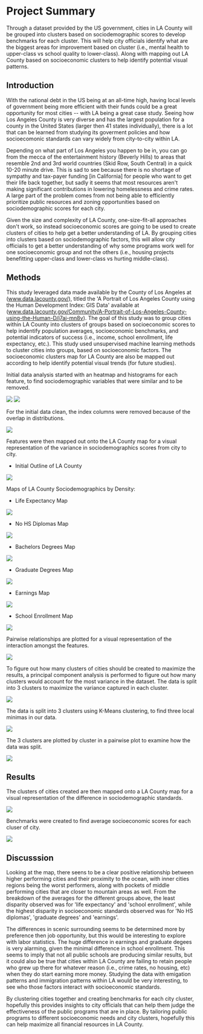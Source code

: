 # Project Summary
Through a dataset provided by the US government, cities in LA County will be grouped into clusters based on sociodemographic scores to develop benchmarks for each cluster. This will help city officials identify what are the biggest areas for improvement based on cluster (i.e., mental health to upper-class vs school quality to lower-class). Along with mapping out LA County based on socioeconomic clusters to help identify potential visual patterns.


## Introduction

With the national debt in the US being at an all-time high, having local levels of government being more efficient with their funds could be a great opportunity for most cities -- with LA being a great case study. Seeing how Los Angeles County is very diverse and has the largest population for a county in the United States (larger then 41 states individually), there is a lot that can be learned from studying its goverment policies and how socioecomonic standards can vary widely from city-to-city within LA. 

Depending on what part of Los Angeles you happen to be in, you can go from the mecca of the entertainment history (Beverly Hills) to areas that resemble 2nd and 3rd world countries (Skid Row, South Central) in a quick 10-20 minute drive. This is sad to see because there is no shortage of sympathy and tax-payer funding [in California] for people who want to get their life back together, but sadly it seems that most resources aren't making significant contributions in lowering homelessness and crime rates. A large part of the problem comes from not being able to efficiently prioritize public resources and zoning opportunities based on sociodemographic scores for each city. 

Given the size and complexity of LA County, one-size-fit-all approaches don't work, so instead socioeconomic scores are going to be used to create clusters of cities to help get a better understanding of LA. By grouping cities into clusters based on sociodemographic factors, this will allow city officiails to get a better understanding of why some programs work well for one socioeconomic group and not the others (i.e., housing projects benefitting upper-class and lower-class vs hurting middle-class). 

## Methods

This study leveraged data made available by the County of Los Angeles at (www.data.lacounty.gov/), titled the 'A Portrait of Los Angeles County using the Human Development Index: GIS Data' available at (www.data.lacounty.gov/Community/A-Portrait-of-Los-Angeles-County-using-the-Human-D/j7aj-mn8v). The goal of this study was to group cities within LA County into clusters of groups based on socioeconomic scores to help indentify population averages, socioeconomic benchmarks, and potential indicators of success (i.e., income, school enrollment, life expectancy, etc.). This study used unsupervised machine learning methods to cluster cities into groups, based on socioeconomic factors. The socioeconomic clusters map for LA County are also be mapped out according to help identify potential visual trends (for future studies).

Initial data analysis started with an heatmap and histograms for each feature, to find sociodemographic variables that were similar and to be removed.

![](Images/LA%20County%20Heatmap.PNG)
![](Images/LA%20County%20Histograms.png)

For the initial data clean, the index columns were removed because of the overlap in distributions.

![](Images/LA%20County%20Heatmap%20Model.PNG)

Features were then mapped out onto the LA County map for a visual representation of the variance in sociodemographics scores from city to city.

- Initial Outline of LA County

![](Images/LA%20County%20Map.PNG)

Maps of LA County Sociodemographics by Density:

- Life Expectancy Map

![](Images/LA%20County%20Map%20-%20Life%20Expectancy.PNG)

- No HS Diplomas Map

![](Images/LA%20County%20Map%20-%20No%20HS%20Diplomas.PNG)

- Bachelors Degrees Map

![](Images/LA%20County%20Map%20-%20Bachelors%20Degrees.PNG)

- Graduate Degrees Map

![](Images/LA%20County%20Map%20-%20Graduate%20Degrees.PNG)

- Earnings Map

![](Images/LA%20County%20Map%20-%20Earnings.PNG)

- School Enrollment Map

![](Images/LA%20County%20Map%20-%20School%20Enrollment.PNG)

Pairwise relationships are plotted for a visual representation of the interaction amongst the features.

![](Images/LA%20County%20Pairplot%20Model.PNG)

To figure out how many clusters of cities should be created to maximize the results, a principal component analysis is performed to figure out how many clusters would account for the most variance in the dataset. The data is split into 3 clusters to maximize the variance captured in each cluster.

![](Images/LA%20County%20PCA.PNG)

The data is split into 3 clusters using K-Means clustering, to find three local minimas in our data.

![](Images/LA%20County%20Pairplot%20PCA.PNG)

The 3 clusters are plotted by cluster in a pairwise plot to examine how the data was split.

![](Images/LA%20County%20Pairplot%20Model%20PCA.PNG)

## Results

The clusters of cities created are then mapped onto a LA County map for a visual representation of the difference in sociodemographic standards.

![](Images/LA%20County%20Map%20-%20Model%20PCA.PNG)

Benchmarks were created to find average socioeconomic scores for each cluser of city.

![](Images/LA%20County%20Benchmarks.PNG)

## Discusssion

Looking at the map, there seens to be a clear positive relationship between higher performing cities and their proximity to the ocean, with inner cities regions being the worst performers, along with pockets of middle performing cities that are closer to mountain areas as well. From the breakdown of the averages for the different groups above, the least disparity observed was for 'life expectancy' and 'school enrollment', while the highest disparity in socioeconomic standards observed was for 'No HS diplomas', 'graduate degrees' and 'earnings'.

The differences in scenic surrounding seems to be determined more by preference then job opportunity, but this would be interesting to explore with labor statistics. The huge difference in earnings and graduate degees is very alarming, given the minimal difference in school enrollment. This seems to imply that not all public schools are producing similar results, but it could also be true that cities within LA County are failing to retain people who grew up there for whatever reason (i.e., crime rates, no housing, etc) when they do start earning more money. Studying the data with emigation patterns and immigration patterns within LA would be very interesting, to see who those factors interact with socioeconomic standards.

By clustering cities together and creating benchmarks for each city cluster, hopefully this provides insights to city officials that can help them judge the effectiveness of the public programs that are in place. By tailoring public programs to different socioeconomic needs and city clusters, hopefully this can help maximize all financial resources in LA County.
